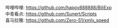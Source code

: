 哔哩哔哩: <https://github.com/happy888888/BiliExp><br>
中青看点: <https://github.com/Sunert/Scripts><br>
喜马拉雅: <https://github.com/Zero-S1/xmly_speed>
